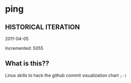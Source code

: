 # ping

## HISTORICAL ITERATION
2011-04-05

Incremented: 5055

## What is this?? 
Linux skills to hack the github commit visualization chart `;-)`
